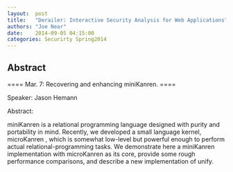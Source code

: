 ```yaml
--- 
layout:  post 
title:   "Derailer: Interactive Security Analysis for Web Applications"
authors: "Joe Near" 
date:    2014-09-05 04:15:00 
categories: Securirty Spring2014
--- 
```

## Abstract

==== Mar. 7: Recovering and enhancing miniKanren. ==== 

Speaker: Jason Hemann

Abstract:

miniKanren is a relational programming language designed with purity and portability in mind. Recently, we developed a small language kernel, microKanren , which is somewhat low-level but powerful enough to perform actual relational-programming tasks. We demonstrate here a miniKanren implementation with microKanren as its core, provide some rough performance comparisons, and describe a new implementation of unify. 

